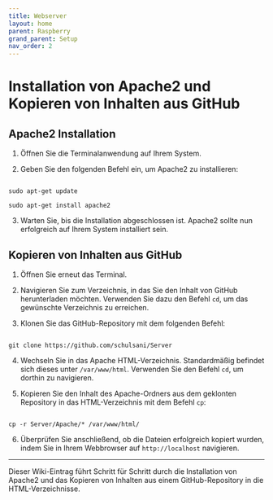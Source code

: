 ```yaml
---
title: Webserver
layout: home
parent: Raspberry
grand_parent: Setup
nav_order: 2
---
```

# Installation von Apache2 und Kopieren von Inhalten aus GitHub

## Apache2 Installation

1. Öffnen Sie die Terminalanwendung auf Ihrem System.

2. Geben Sie den folgenden Befehl ein, um Apache2 zu installieren:

```

sudo apt-get update

sudo apt-get install apache2

```

3. Warten Sie, bis die Installation abgeschlossen ist. Apache2 sollte nun erfolgreich auf Ihrem System installiert sein.

## Kopieren von Inhalten aus GitHub

1. Öffnen Sie erneut das Terminal.

2. Navigieren Sie zum Verzeichnis, in das Sie den Inhalt von GitHub herunterladen möchten. Verwenden Sie dazu den Befehl `cd`, um das gewünschte Verzeichnis zu erreichen.

3. Klonen Sie das GitHub-Repository mit dem folgenden Befehl:

```

git clone https://github.com/schulsani/Server

```

4. Wechseln Sie in das Apache HTML-Verzeichnis. Standardmäßig befindet sich dieses unter `/var/www/html`. Verwenden Sie den Befehl `cd`, um dorthin zu navigieren.

5. Kopieren Sie den Inhalt des Apache-Ordners aus dem geklonten Repository in das HTML-Verzeichnis mit dem Befehl `cp`:

```

cp -r Server/Apache/* /var/www/html/

```

6. Überprüfen Sie anschließend, ob die Dateien erfolgreich kopiert wurden, indem Sie in Ihrem Webbrowser auf `http://localhost` navigieren.

---

Dieser Wiki-Eintrag führt Schritt für Schritt durch die Installation von Apache2 und das Kopieren von Inhalten aus einem GitHub-Repository in die HTML-Verzeichnisse.

